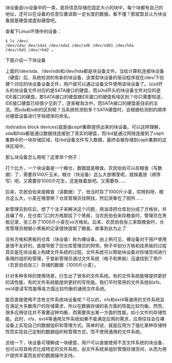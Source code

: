 块设备是i/o设备中的⼀类，是将信息存储在固定⼤⼩的块中，每个块都有⾃⼰的地址，还可以在设备的任意位置读取⼀定⻓度的数据。看不懂？那就暂且认为块设备就是硬盘或虚拟硬盘吧。

查看下Linux环境中的设备：

```
$ ls /dev/
/dev/sda/ dev/sda1 /dev/sda2 /dev/sdb /dev/sdb1 /dev/hda
/dev/rbd1 /dev/rbd2 …

```

下面介绍一下块设备

上⾯的/dev/sda、/dev/sdb和/dev/hda都是块设备⽂件。当给计算机连接块设备（硬盘）后，系统检测的有新的块设备，该类型块设备的驱动程序就在/dev/下创建个对应的块设备设备⽂件，⽤户就可以通过设备⽂件使⽤该块设备了。以sd开头的块设备⽂件对应的是SATA接⼝的硬盘，⽽以hd开头的块设备⽂件对应的是IDE接⼝的硬盘。那SATA接⼝的硬盘跟IDE接⼝的硬盘有啥区别？你只需要知道，IDE接⼝硬盘已经很少⻅到了，逐渐被淘汰中，⽽SATA接⼝的硬盘是⽬前的主流。⽽sda和sdb的区别呢？当系统检测到多个SATA硬盘时，会根据检测到的顺序对硬盘设备进⾏字⺟顺序的命名。

rbd(rados block devices)就是由ceph集群提供出来的块设备。可以这样理解，sda和hda都是通过数据线连接到了真实的硬盘，⽽rbd是通过⽹络连接到了ceph集群中的⼀块存储区域，往rbd设备⽂件写⼊数据，最终会被存储到ceph集群的这块区域中。

那么块设备怎么⽤呢？这⾥举个例⼦：

打个⽐⽅，⼀个块设备是⼀个粮仓，数据就是粮⻝。农⺠伯伯可以存粮⻝（写数据）了，需要存100⽄⽟⽶，粮仓（块设备）这么⼤放哪⾥呢，就挨着放（顺序写）吧。⼜需要存1000⽄花⽣，还是挨着放吧。⼜需要存……

后来，农⺠伯伯来提粮⻝（读数据）了，他当时存了1000⽄⼩⻨，哎呀妈呀，粮仓这么⼤，⼩⻨在哪⾥啊？仓库管理员找啊找，然后哭晕在了厕所……

新管理员到任后，想了个法⼦来解决这个问题，⽤油漆把仓库划分成了⽅格状，并且编了号，在仓库⻔⼝的⽅格那挂了个⿊板，当农⺠伯伯来存粮⻝时，管理员在⿊板记录，张三存了1000⽄⼩⻨在xx⽅格处。后来，农⺠伯伯张三来取粮⻝时，仓库管理员根据⼩⿊板的记录很快提取了粮⻝。故事到此为⽌了

没有⽅格和⿊板的仓库（块设备）称为裸设备。由上例可⻅，裸设备对于⽤户使⽤是很不友好的，直接导致了旧仓库管理员的狗带。例⼦中划分⽅格和挂⿊板的过程其实是在块设备上构建⽂件系统的过程，⽂件系统可以帮助块设备对存储空间进⾏条理的组织和管理，于是新管理员通过⽂件系统（格⼦和⿊板）迅速找到了⽤户（农⺠伯伯张三）存储的数据（1000⽄⼩⻨）。

针对多种多样的使⽤场景，衍⽣出了很多的⽂件系统。有的⽂件系统能够提供更好的读性能，有的⽂件系统能提供更好的写性能。我们平时常⽤的⽂件系统如xfs、ext4是读写性能等各⽅⾯⽐较均衡的通⽤⽂件系统。

能否直接使⽤不含有⽂件系统块设备呢？可以的，xfs和ext4等通⽤的⽂件系统旨在满⾜⼤多数⽤户的存储需求，所以在数据存储的各⽅⾯的性能⽐较均衡。然⽽，很多应⽤往往并不需要这种均衡，⽽需要突出某⼀⽅⾯的性能，如⼩⽂件的存储性能。此时，xfs、ext4等通⽤⽂件系统如果不能满⾜应⽤的需求，应⽤往往会在裸设备上实现⾃⼰的数据组织和管理⽅式。简单的说，就是应⽤为了强化某种存储特性⽽实现⾃⼰定制的数据组织和管理⽅式，⽽不使⽤通⽤的⽂件系统。

总结⼀下，块设备可理解成⼀块硬盘，⽤户可以直接使⽤不含⽂件系统的块设备，也可以将其格式化成特定的⽂件系统，由⽂件系统来组织管理存储空间，从⽽为⽤户提供丰富⽽友好的数据操作⽀持。